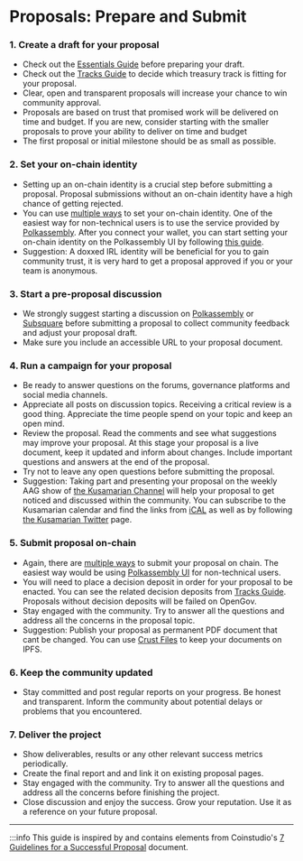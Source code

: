 # Proposals: Prepare and Submit

### 1. Create a draft for your proposal
- Check out the [Essentials Guide](https://www.opengov.watch/guides/proposals_essentials) before preparing your draft.
- Check out the [Tracks Guide](https://www.opengov.watch/guides/proposals_tracks) to decide which treasury track is fitting for your proposal.
- Clear, open and transparent proposals will increase your chance to win community approval.
- Proposals are based on trust that promised work will be delivered on time and budget. If you are new, consider starting with the smaller proposals to prove your ability to deliver on time and budget
- The first proposal or initial milestone should be as small as possible.

### 2. Set your on-chain identity
- Setting up an on-chain identity is a crucial step before submitting a proposal. Proposal submissions without an on-chain identity have a high chance of getting rejected.
- You can use [multiple ways](https://wiki.polkadot.network/docs/learn-identity) to set your on-chain identity. One of the easiest way for non-technical users is to use the service provided by [Polkassembly](https://polkadot.polkassembly.io/opengov). After you connect your wallet, you can start setting your on-chain identity on the Polkassembly UI by following [this guide](https://docs.polkassembly.io/polkassembly-101/polkassembly-setup/verify-your-identity).
- Suggestion: A doxxed IRL identity will be beneficial for you to gain community trust, it is very hard to get a proposal approved if you or your team is anonymous.

### 3. Start a pre-proposal discussion
- We strongly suggest starting a discussion on [Polkassembly](https://polkadot.polkassembly.io/discussions) or [Subsquare](https://polkadot.subsquare.io/discussions) before submitting a proposal to collect community feedback and adjust your proposal draft.
- Make sure you include an accessible URL to your proposal document.

### 4. Run a campaign for your proposal
- Be ready to answer questions on the forums, governance platforms and social media channels. 
- Appreciate all posts on discussion topics. Receiving a critical review is a good thing. Appreciate the time people spend on your topic and keep an open mind.
- Review the proposal. Read the comments and see what suggestions may improve your proposal. At this stage your proposal is a live document, keep it updated and inform about changes. Include important questions and answers at the end of the proposal.
- Try not to leave any open questions before submitting the proposal.
- Suggestion: Taking part and presenting your proposal on the weekly AAG show of [the Kusamarian Channel](https://www.youtube.com/@TheKusamarian) will help your proposal to get noticed and discussed within the community. You can subscribe to the Kusamarian calendar and find the links from [iCAL](https://calendar.google.com/calendar/ical/5bc9ebf4456fdf8f953e8906acb210a1a37740301e05d7e78854101f8988d905%40group.calendar.google.com/public/basic.ics) as well as by following [the Kusamarian Twitter](https://twitter.com/TheKusamarian) page.

### 5. Submit proposal on-chain
- Again, there are [multiple ways](https://wiki.polkadot.network/docs/learn-guides-polkadot-opengov#create-a-referenda-proposal) to submit your proposal on chain. The easiest way would be using [Polkassembly UI](https://polkadot.polkassembly.io/opengov) for non-technical users.
- You will need to place a decision deposit in order for your proposal to be enacted. You can see the related decision deposits from [Tracks Guide](https://www.opengov.watch/guides/proposals_tracks). Proposals without decision deposits will be failed on OpenGov.
- Stay engaged with the community. Try to answer all the questions and address all the concerns in the proposal topic.
- Suggestion: Publish your proposal as permanent PDF document that cant be changed. You can use [Crust Files](https://crustfiles.io/) to keep your documents on IPFS.

### 6. Keep the community updated
- Stay committed and post regular reports on your progress.
Be honest and transparent. Inform the community about potential delays or problems that you encountered.

### 7. Deliver the project
- Show deliverables, results or any other relevant success metrics periodically.
- Create the final report and and link it on existing proposal pages.
- Stay engaged with the community. Try to answer all the questions and address all the concerns before finishing the project.
- Close discussion and enjoy the success. Grow your reputation. Use it as a reference on your future proposal.

-------
:::info
This guide is inspired by and contains elements from Coinstudio's [7 Guidelines for a Successful Proposal](https://docs.google.com/document/d/1CzEnurqwqLBOGrJI9CQORiGW9m6QyPOSshhzJdR57Pk/edit#heading=h.7fq1r3kiaao7) document.


